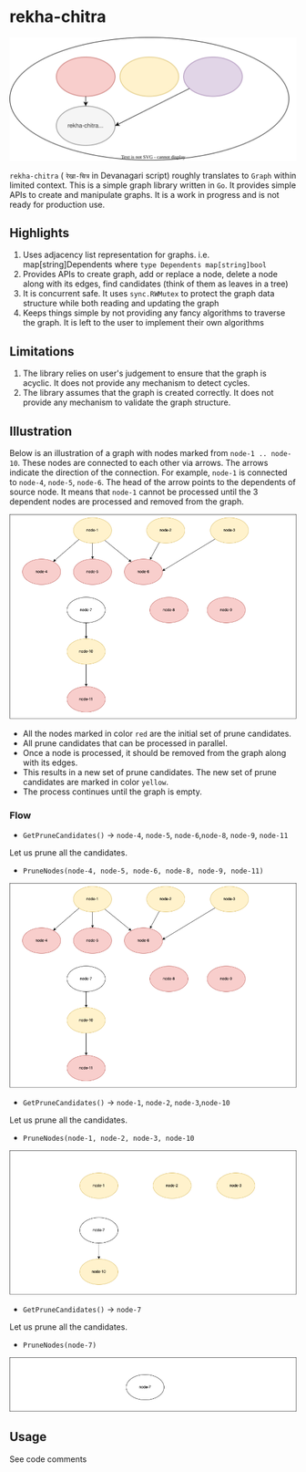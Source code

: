 # rekha-chitra

![Graph](./docs/design/rekha-chitra-logo.svg)

`rekha-chitra` ( `रेखा-चित्र` in Devanagari script) roughly translates to `Graph` within limited context. This is a
simple graph library written in `Go`. It provides simple APIs to create and manipulate graphs.
It is a work in progress and is not ready for production use.

## Highlights

1. Uses adjacency list representation for graphs. i.e. map[string]Dependents where `type Dependents map[string]bool`
1. Provides APIs to create graph, add or replace a node, delete a node along with its edges, find candidates (think of
   them as leaves in a tree)
1. It is concurrent safe. It uses `sync.RWMutex` to protect the graph data structure while both reading and updating the
   graph
1. Keeps things simple by not providing any fancy algorithms to traverse the graph. It is left to the user to implement
   their own algorithms

## Limitations

1. The library relies on user's judgement to ensure that the graph is acyclic. It does not provide any mechanism to
   detect cycles.
1. The library assumes that the graph is created correctly. It does not provide any mechanism to validate the graph
   structure.

## Illustration

Below is an illustration of a graph with nodes marked from `node-1 .. node-10`. These nodes are connected to each other
via arrows. The arrows indicate the direction of the connection. For example, `node-1` is connected
to `node-4`, `node-5`, `node-6`. The head of the arrow points to the dependents of source node. It means that `node-1`
cannot be processed until the 3 dependent nodes are processed and removed from the graph.

![Graph](./docs/design/rekha-chitra-illustration-prune-1.png)
* All the nodes marked in color `red` are the initial set of prune candidates.
* All prune candidates that can be processed in parallel.
* Once a node is processed, it should be removed from the graph along with its edges.
* This results in a new set of prune candidates. The new set of prune candidates are marked in color `yellow`.
* The process continues until the graph is empty.

### Flow

* `GetPruneCandidates()` -> `node-4`, `node-5`, `node-6`,`node-8`, `node-9`, `node-11`

Let us prune all the candidates.

* `PruneNodes(node-4, node-5, node-6, node-8, node-9, node-11)`

![Graph](./docs/design/rekha-chitra-illustration-prune-1.png)

* `GetPruneCandidates()` -> `node-1`, `node-2`, `node-3`,`node-10`

Let us prune all the candidates.

* `PruneNodes(node-1, node-2, node-3, node-10`

![Graph](./docs/design/rekha-chitra-illustration-prune-2.png)

* `GetPruneCandidates()` -> `node-7`

Let us prune all the candidates.

* `PruneNodes(node-7)`

![Graph](./docs/design/rekha-chitra-illustration-prune-3.png)

## Usage
See code comments